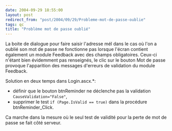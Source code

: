 ```yaml
---
date: 2004-09-29 18:55:00
layout: post
redirect_from: "post/2004/09/29/Probleme-mot-de-passe-oublie"
tags: qc
title: "Problème mot de passe oublié"
---
```


La boite de dialogue pour faire saisir l'adresse mél dans le cas où l'on a
oublié son mot de passe ne fonctionne pas lorsque l'écran contient également un
module Feedback avec des champs obligatoires. Ceux-ci n'étant bien évidemment
pas renseignés, le clic sur le bouton Mot de passe provoque l'apparition des
messages d'erreurs de validation du module Feedback.

Solution en deux temps dans Login.ascx.\*:

* définir que le bouton btnReminder ne déclenche pas la validation
`CauseValidation="False"`,
* supprimer le test `if (Page.IsValid == true)` dans la procédure
btnReminder_Click.

Ca marche dans la mesure où le seul test de validité pour la perte de mot de
passe se fait côté serveur.
